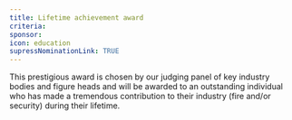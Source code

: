 ```yaml
---
title: Lifetime achievement award
criteria: 
sponsor: 
icon: education
supressNominationLink: TRUE
---
```

This prestigious award is chosen by our judging panel of key industry bodies and figure heads and will be awarded to an outstanding individual who has made a tremendous contribution to their industry (fire and/or security) during their lifetime.